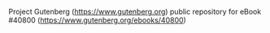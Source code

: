 Project Gutenberg (https://www.gutenberg.org) public repository for eBook #40800 (https://www.gutenberg.org/ebooks/40800)

